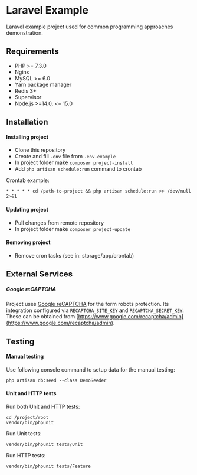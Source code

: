 Laravel Example
===============

Laravel example project used for common programming approaches demonstration.


Requirements
------------

- PHP >= 7.3.0
- Nginx
- MySQL >= 6.0
- Yarn package manager
- Redis 3+
- Supervisor
- Node.js >=14.0, <= 15.0


Installation
------------

#### Installing project

- Clone this repository
- Create and fill `.env` file from `.env.example`
- In project folder make `composer project-install`
- Add `php artisan schedule:run` command to crontab

Crontab example:

```
* * * * * cd /path-to-project && php artisan schedule:run >> /dev/null 2>&1
```

#### Updating project

- Pull changes from remote repository
- In project folder make `composer project-update`

#### Removing project

- Remove cron tasks (see in: storage/app/crontab)


External Services
-----------------

##### Google reCAPTCHA

Project uses [Google reCAPTCHA](https://developers.google.com/recaptcha/) for the form robots protection.
Its integration configured via `RECAPTCHA_SITE_KEY` and `RECAPTCHA_SECRET_KEY`.
These can be obtained from [https://www.google.com/recaptcha/admin](https://www.google.com/recaptcha/admin).


Testing
-------

#### Manual testing

Use following console command to setup data for the manual testing:

```
php artisan db:seed --class DemoSeeder
```


#### Unit and HTTP tests

Run both Unit and HTTP tests:

```
cd /project/root
vendor/bin/phpunit
```

Run Unit tests:

```
vendor/bin/phpunit tests/Unit
```

Run HTTP tests:

```
vendor/bin/phpunit tests/Feature
```
